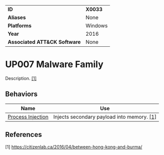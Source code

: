 |||
|---------|------------------------|
|**ID**|**X0033**|
|**Aliases**|None|
|**Platforms**|Windows|
|**Year**| 2016 |
|**Associated ATT&CK Software**|None|

UP007 Malware Family
====================
Description. [[1]](#1)

Behaviors
---------
|Name|Use|
|---------------------|-------------------------------------------------------|
|[Process Injection](https://github.com/MBCProject/mbc-markdown/blob/master/defense-evasion/process-inject.md) | Injects secondary payload into memory. [[1]](#1)|

References
----------
<a name="1">[1]</a> https://citizenlab.ca/2016/04/between-hong-kong-and-burma/
 